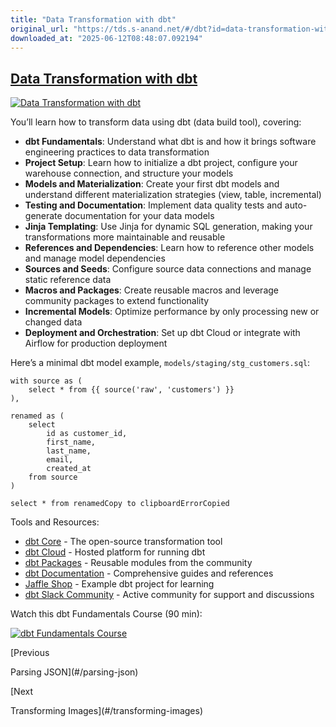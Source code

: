 ```yaml
---
title: "Data Transformation with dbt"
original_url: "https://tds.s-anand.net/#/dbt?id=data-transformation-with-dbt"
downloaded_at: "2025-06-12T08:48:07.092194"
---
```


[Data Transformation with dbt](#/dbt?id=data-transformation-with-dbt)
---------------------------------------------------------------------

[![Data Transformation with dbt](https://i.ytimg.com/vi_webp/5rNquRnNb4E/sddefault.webp)](https://youtu.be/5rNquRnNb4E)

You’ll learn how to transform data using dbt (data build tool), covering:

* **dbt Fundamentals**: Understand what dbt is and how it brings software engineering practices to data transformation
* **Project Setup**: Learn how to initialize a dbt project, configure your warehouse connection, and structure your models
* **Models and Materialization**: Create your first dbt models and understand different materialization strategies (view, table, incremental)
* **Testing and Documentation**: Implement data quality tests and auto-generate documentation for your data models
* **Jinja Templating**: Use Jinja for dynamic SQL generation, making your transformations more maintainable and reusable
* **References and Dependencies**: Learn how to reference other models and manage model dependencies
* **Sources and Seeds**: Configure source data connections and manage static reference data
* **Macros and Packages**: Create reusable macros and leverage community packages to extend functionality
* **Incremental Models**: Optimize performance by only processing new or changed data
* **Deployment and Orchestration**: Set up dbt Cloud or integrate with Airflow for production deployment

Here’s a minimal dbt model example, `models/staging/stg_customers.sql`:

```
with source as (
    select * from {{ source('raw', 'customers') }}
),

renamed as (
    select
        id as customer_id,
        first_name,
        last_name,
        email,
        created_at
    from source
)

select * from renamedCopy to clipboardErrorCopied
```

Tools and Resources:

* [dbt Core](https://github.com/dbt-labs/dbt-core) - The open-source transformation tool
* [dbt Cloud](https://www.getdbt.com/product/dbt-cloud) - Hosted platform for running dbt
* [dbt Packages](https://hub.getdbt.com/) - Reusable modules from the community
* [dbt Documentation](https://docs.getdbt.com/) - Comprehensive guides and references
* [Jaffle Shop](https://github.com/dbt-labs/jaffle_shop) - Example dbt project for learning
* [dbt Slack Community](https://www.getdbt.com/community/) - Active community for support and discussions

Watch this dbt Fundamentals Course (90 min):

[![dbt Fundamentals Course](https://i.ytimg.com/vi_webp/5rNquRnNb4E/sddefault.webp)](https://youtu.be/5rNquRnNb4E)

[Previous

Parsing JSON](#/parsing-json)

[Next

Transforming Images](#/transforming-images)